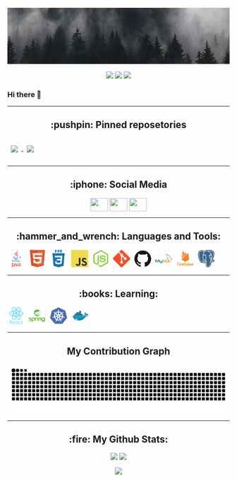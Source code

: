 ![Header](https://github.com/emarkosyan/emarkosyan/blob/main/assets/header.jpg)

<p align="center">
 
 <img src="https://badges.strrl.dev/years/emarkosyan"/> 
 <img src="https://badges.strrl.dev/repos/emarkosyan"/>
 <img src="https://badges.strrl.dev/commits/all/emarkosyan" />

</p>

### Hi there 👋

---

<h2 align="center" style="text-decoration: none;">
  :pushpin: Pinned reposetories
</h2>



<a href="https://github.com/emarkosyan/Earth-Defence">
  <img align="center" style="margin:1rem 0.5rem" src="https://github-readme-stats.vercel.app/api/pin/?username=emarkosyan&repo=Earth-Defence&title_color=ffffff&text_color=c9cacc&icon_color=4AB197&bg_color=1A2B34" />
</a>
<a href="https://github.com/emarkosyan/pacman-ai">
  <img align="center" style="margin:1rem 0.5rem" src="https://github-readme-stats.vercel.app/api/pin/?username=emarkosyan&repo=pacman-ai&title_color=ffffff&text_color=c9cacc&icon_color=4AB197&bg_color=1A2B34" />
</a>

--- 

<h2 align="center">
  :iphone: Social Media
</h2>

<p align="center">
<!--<a href="your link" target="blank"><img align="center" src="https://cdn.jsdelivr.net/npm/simple-icons@3.0.1/icons/twitter.svg" alt="" height="30" width="40" /></a>
<a href="your link" target="blank"><img align="center" src="https://cdn.jsdelivr.net/npm/simple-icons@3.0.1/icons/linkedin.svg" alt="" height="30" width="40" /></a>-->
<a href="t.me/cerbinnn" target="blank"><img align="center" src="https://cdn.jsdelivr.net/npm/simple-icons@3.0.1/icons/telegram.svg" alt="" height="30" width="40" /></a>
<a href="https://vk.com/id262214028" target="blank"><img align="center" src="https://cdn.jsdelivr.net/npm/simple-icons@3.0.1/icons/vk.svg" alt="" height="30" width="40" /></a>
<a href="https://www.youtube.com/channel/UCz7cSgMqjSgO1sRgw4us0VQ" target="blank"><img align="center" src="https://cdn.jsdelivr.net/npm/simple-icons@3.0.1/icons/youtube.svg" alt="" height="30" width="40" /></a>
</p>

---

<h2 align="center">
  :hammer_and_wrench: Languages and Tools:
</h2>

<div>
  <img src="https://github.com/devicons/devicon/blob/master/icons/java/java-original-wordmark.svg" title="Java" alt="Java" width="40" height="40"/>&nbsp;
  <img src="https://github.com/devicons/devicon/blob/master/icons/html5/html5-original.svg" title="HTML5" alt="HTML" width="40" height="40"/>&nbsp;
  <img src="https://github.com/devicons/devicon/blob/master/icons/css3/css3-plain-wordmark.svg"  title="CSS3" alt="CSS" width="40" height="40"/>&nbsp;
  <img src="https://github.com/devicons/devicon/blob/master/icons/javascript/javascript-original.svg" title="JavaScript" alt="JavaScript" width="40" height="40"/>&nbsp;
  <img src="https://github.com/devicons/devicon/blob/master/icons/nodejs/nodejs-plain.svg" title="NodeJS" alt="NodeJS" width="40" height="40"/>&nbsp;
  <img src="https://github.com/devicons/devicon/blob/master/icons/git/git-plain.svg" title="Git" **alt="Git" width="40" height="40"/>&nbsp;
  <img src="https://github.com/devicons/devicon/blob/master/icons/github/github-original.svg" title="Github" alt="Github" width="40" height="40"/>&nbsp;
  <img src="https://github.com/devicons/devicon/blob/master/icons/mysql/mysql-original-wordmark.svg" title="MySQL"  alt="MySQL" width="40" height="40"/>&nbsp;
  <img src="https://github.com/devicons/devicon/blob/master/icons/firebase/firebase-plain-wordmark.svg" title="Firebase" alt="Firebase" width="40" height="40"/>&nbsp;
  <img src="https://github.com/devicons/devicon/blob/master/icons/postgresql/postgresql-original.svg" title="PostgreSQL" alt="PostgreSQL" width="40" height="40"/>&nbsp;
</div>

---

<h2 align="center">
  :books: Learning:
</h2>

<div>
  <img src="https://github.com/devicons/devicon/blob/master/icons/react/react-original-wordmark.svg" title="React.js" alt="React.js" width="40" height="40"/>&nbsp;
  <img src="https://github.com/devicons/devicon/blob/master/icons/spring/spring-original-wordmark.svg" title="Spring" alt="Spring" width="40" height="40"/>&nbsp;
  <img src="https://github.com/devicons/devicon/blob/master/icons/kubernetes/kubernetes-plain.svg" title="Kubernetes" alt="Kubernetes" width="40" height="40"/>&nbsp;
  <img src="https://github.com/devicons/devicon/blob/master/icons/docker/docker-original.svg" title="Docker" alt="Docker" width="40" height="40"/>&nbsp;
</div>

---

<h2 align="center">
  My Contribution Graph 
</h2>
<p align="center">
  <img src="https://raw.githubusercontent.com/emarkosyan/emarkosyan/output/github-contribution-grid-snake.svg" alt="snake"></center>
</p>

---

<h2 align="center">
  :fire: My Github Stats:
</h2>


<p align = "center">
  <img  src = "https://github-readme-stats.vercel.app/api?username=emarkosyan&show_icons=true&theme=darcula&line_height=27" >
  <img src = "https://github-readme-stats.vercel.app/api/top-langs/?username=emarkosyan&hide=html,css,java,shaderlab,kotlin,hlsl&theme=darcula">
</p>

<p align = "center">
 <img  src="https://github-readme-streak-stats.herokuapp.com/?user=emarkosyan&show_icons=true&layout=compact&theme=radical&line_height=0" />
</p> 
